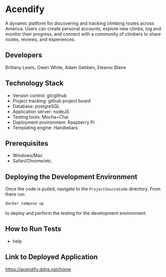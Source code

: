 # Acendify
A dynamic platform for discovering and tracking climbing routes across America. Users can create personal accounts, explore new climbs, log and monitor their progress, and connect with a community of climbers to share routes, reviews, and experiences.
## Developers
Brittany Lewis, Owen White, Adam Gebben, Eleanor Blaire
## Technology Stack
- Version control: git/github
- Project tracking: github project board
- Database: postgreSQL ​
- Application server: nodeJS
- Testing tools: Mocha+Chai
- Deployment environment: Raspberry Pi
- Templating engine: Handlebars
## Prerequisites
- Windows/Mac
- Safari/Chrome/etc.
## Deploying the Development Environment
Once the code is pulled, navigate to the `ProjectSourceCode` directory. From there run: 

```sh
docker compose up
``` 

to deploy and perform the testing for the development environment.
## How to Run Tests
- help
## Link to Deployed Application
https://acendify.ddns.net/home
